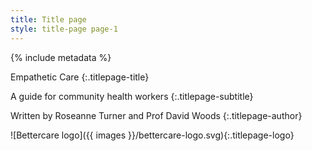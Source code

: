 ```yaml
---
title: Title page
style: title-page page-1
---
```


{% include metadata %}

Empathetic Care
{:.titlepage-title}

A guide for community health workers
{:.titlepage-subtitle}

Written by Roseanne Turner and Prof David Woods
{:.titlepage-author}

![Bettercare logo]({{ images }}/bettercare-logo.svg){:.titlepage-logo}
